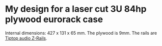 # My design for a laser cut 3U 84hp plywood eurorack case

Internal dimensions: 427 x 131 x 65 mm.
The plywood is 9mm.
The rails are [Tiptop audio Z-Rails](http://www.tiptopaudio.com/zrails.php).
